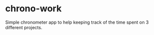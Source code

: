 # chrono-work
Simple chronometer app to help keeping track of the time spent on 3 different projects.
